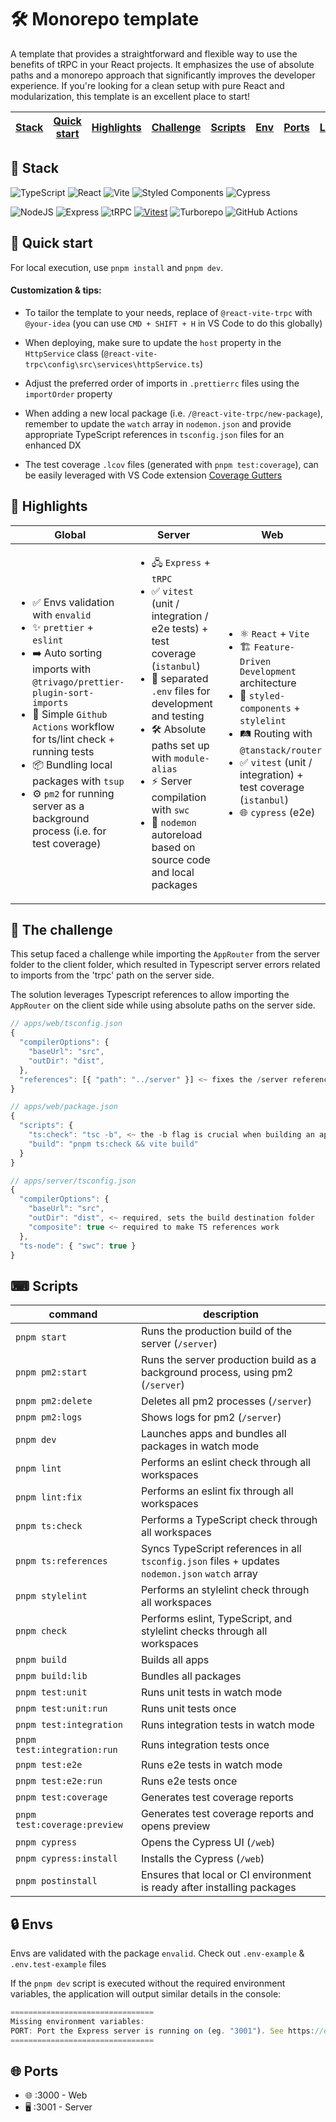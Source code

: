 # 🛠️ Monorepo template

A template that provides a straightforward and flexible way to use the benefits of tRPC in your React projects. It emphasizes the use of absolute paths and a monorepo approach that significantly improves the developer experience. If you're looking for a clean setup with pure React and modularization, this template is an excellent place to start!

| [Stack](#-stack) | [Quick start](#-quick-start) | [Highlights](#-highlights) | [Challenge](#-the-challenge) | [Scripts](#-scripts) | [Env](#-envs) | [Ports](#-ports) | [License](#-license) |
| ---------------- | ---------------------------- | -------------------------- | ---------------------------- | -------------------- | ------------- | ---------------- | -------------------- |

## 🔧 Stack

![TypeScript](https://img.shields.io/badge/typescript-%23007ACC.svg?style=for-the-badge&logo=typescript&logoColor=white)
![React](https://img.shields.io/badge/react-%2320232a.svg?style=for-the-badge&logo=react&logoColor=%2361DAFB)
![Vite](https://img.shields.io/badge/Vite-646CFF.svg?style=for-the-badge&logo=Vite&logoColor=white)
![Styled Components](https://img.shields.io/badge/styled--components-DB7093?style=for-the-badge&logo=styled-components&logoColor=white)
![Cypress](https://img.shields.io/badge/-cypress-%23E5E5E5?style=for-the-badge&logo=cypress&logoColor=058a5e)

![NodeJS](https://img.shields.io/badge/node.js-6DA55F?style=for-the-badge&logo=node.js&logoColor=white)
![Express](https://img.shields.io/badge/express.js-%23404d59.svg?style=for-the-badge&logo=express&logoColor=%2361DAFB)
![tRPC](https://img.shields.io/badge/tRPC-2596BE.svg?style=for-the-badge&logo=tRPC&logoColor=white)
[![Vitest](https://img.shields.io/badge/Vitest-%2314151B.svg?style=for-the-badge&logo=vitest&logoColor=white&color=green)](https://vitest.dev/)
![Turborepo](https://img.shields.io/badge/Turborepo-EF4444.svg?style=for-the-badge&logo=Turborepo&logoColor=white)
![GitHub Actions](https://img.shields.io/badge/github%20actions-%232671E5.svg?style=for-the-badge&logo=githubactions&logoColor=white)

## 🚀 Quick start

For local execution, use `pnpm install` and `pnpm dev`.

#### Customization & tips:

-  To tailor the template to your needs, replace of `@react-vite-trpc` with `@your-idea` (you can use `CMD + SHIFT + H` in VS Code to do this globally)

-  When deploying, make sure to update the `host` property in the `HttpService` class (`@react-vite-trpc\config\src\services\httpService.ts`)

-  Adjust the preferred order of imports in `.prettierrc` files using the `importOrder` property

-  When adding a new local package (i.e. `/@react-vite-trpc/new-package`), remember to update the `watch` array in `nodemon.json` and provide appropriate TypeScript references in `tsconfig.json` files for an enhanced DX

-  The test coverage `.lcov` files (generated with `pnpm test:coverage`), can be easily leveraged with VS Code extension [Coverage Gutters](https://marketplace.visualstudio.com/items?itemName=ryanluker.vscode-coverage-gutters)

## 🌟 Highlights

| Global                                                                                                                                                                                                                                                                                                                                                                                      | Server                                                                                                                                                                                                                                                                                                                                                              | Web                                                                                                                                                                                                                                                                                         |
| ------------------------------------------------------------------------------------------------------------------------------------------------------------------------------------------------------------------------------------------------------------------------------------------------------------------------------------------------------------------------------------------- | ------------------------------------------------------------------------------------------------------------------------------------------------------------------------------------------------------------------------------------------------------------------------------------------------------------------------------------------------------------------- | ------------------------------------------------------------------------------------------------------------------------------------------------------------------------------------------------------------------------------------------------------------------------------------------- |
| <ul> <li>✅ Envs validation with `envalid` </li> <li>✨ `prettier` + `eslint`</li> <li>➡️ Auto sorting imports with `@trivago/prettier-plugin-sort-imports`</li> <li>🚀 Simple `Github Actions` workflow for ts/lint check + running tests</li> <li>📦 Bundling local packages with `tsup`</li> <li>⚙️ `pm2` for running server as a background process (i.e. for test coverage)</li> </ul> | <ul> <li>🖧 `Express` + `tRPC`</li> <li>✅ `vitest` (unit / integration / e2e tests) + test coverage (`istanbul`)</li> <li>🔑 separated `.env` files for development and testing</li> <li>🛠️ Absolute paths set up with `module-alias`</li> <li>⚡ Server compilation with `swc`</li> <li>🔄 `nodemon` autoreload based on source code and local packages</li> </ul> | <ul> <li>⚛️ `React` + `Vite`</li> <li>🏗️ `Feature-Driven Development` architecture</li> <li>💅 `styled-components` + `stylelint`</li> <li>🛤️ Routing with `@tanstack/router`</li> <li>✅ `vitest` (unit / integration) + test coverage (`istanbul`) </li> <li>🌐 `cypress` (e2e)</li> </ul> |

## 🧩 The challenge

This setup faced a challenge while importing the `AppRouter` from the server folder to the client folder, which resulted in Typescript server errors related to imports from the 'trpc' path on the server side.

The solution leverages Typescript references to allow importing the `AppRouter` on the client side while using absolute paths on the server side.

```js
// apps/web/tsconfig.json
{
  "compilerOptions": {
    "baseUrl": "src",
    "outDir": "dist",
  },
  "references": [{ "path": "../server" }] <~ fixes the /server references on the /web
}

// apps/web/package.json
{
  "scripts": {
    "ts:check": "tsc -b", <~ the -b flag is crucial when building an app that has references in its tsconfig.json
    "build": "pnpm ts:check && vite build"
  }
}

// apps/server/tsconfig.json
{
  "compilerOptions": {
    "baseUrl": "src",
    "outDir": "dist", <~ required, sets the build destination folder
    "composite": true <~ required to make TS references work
  },
  "ts-node": { "swc": true }
}
```

## ⌨ Scripts

| command                      | description                                                                                     |
| ---------------------------- | ----------------------------------------------------------------------------------------------- |
| `pnpm start`                 | Runs the production build of the server (`/server`)                                             |
| `pnpm pm2:start`             | Runs the server production build as a background process, using pm2 (`/server`)                 |
| `pnpm pm2:delete`            | Deletes all pm2 processes (`/server`)                                                           |
| `pnpm pm2:logs`              | Shows logs for pm2 (`/server`)                                                                  |
| `pnpm dev`                   | Launches apps and bundles all packages in watch mode                                            |
| `pnpm lint`                  | Performs an eslint check through all workspaces                                                 |
| `pnpm lint:fix`              | Performs an eslint fix through all workspaces                                                   |
| `pnpm ts:check`              | Performs a TypeScript check through all workspaces                                              |
| `pnpm ts:references`         | Syncs TypeScript references in all `tsconfig.json` files + updates `nodemon.json` `watch` array |
| `pnpm stylelint`             | Performs an stylelint check through all workspaces                                              |
| `pnpm check`                 | Performs eslint, TypeScript, and stylelint checks through all workspaces                        |
| `pnpm build`                 | Builds all apps                                                                                 |
| `pnpm build:lib`             | Bundles all packages                                                                            |
| `pnpm test:unit`             | Runs unit tests in watch mode                                                                   |
| `pnpm test:unit:run`         | Runs unit tests once                                                                            |
| `pnpm test:integration`      | Runs integration tests in watch mode                                                            |
| `pnpm test:integration:run`  | Runs integration tests once                                                                     |
| `pnpm test:e2e`              | Runs e2e tests in watch mode                                                                    |
| `pnpm test:e2e:run`          | Runs e2e tests once                                                                             |
| `pnpm test:coverage`         | Generates test coverage reports                                                                 |
| `pnpm test:coverage:preview` | Generates test coverage reports and opens preview                                               |
| `pnpm cypress`               | Opens the Cypress UI (`/web`)                                                                   |
| `pnpm cypress:install`       | Installs the Cypress (`/web`)                                                                   |
| `pnpm postinstall`           | Ensures that local or CI environment is ready after installing packages                         |

## 🔒 Envs

Envs are validated with the package `envalid`. Check out `.env-example` & `.env.test-example` files

If the `pnpm dev` script is executed without the required environment variables, the application will output similar details in the console:

```js
================================
Missing environment variables:
PORT: Port the Express server is running on (eg. "3001"). See https://expressjs.com/en/starter/hello-world.html
================================
```

## 🌐 Ports

-  🌐 :3000 - Web
-  🖥️ :3001 - Server

